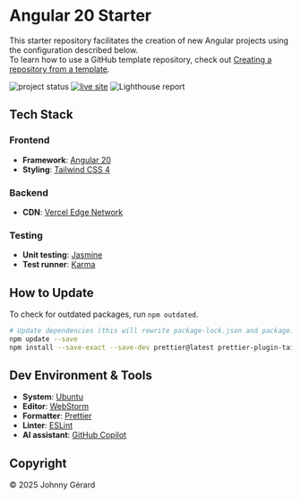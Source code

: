 # Angular 20 Starter

This starter repository facilitates the creation of new Angular projects using the configuration described below.  
To learn how to use a GitHub template repository, check
out [Creating a repository from a template](https://docs.github.com/en/repositories/creating-and-managing-repositories/creating-a-repository-from-a-template).

![project status](https://img.shields.io/badge/status-work_in_progress-red?style=for-the-badge)
[![live site](https://img.shields.io/badge/live_site-blue?style=for-the-badge)](https://starter-angular-20.vercel.app/)
![Lighthouse report](https://img.shields.io/badge/lighthouse-F44B21?style=for-the-badge&logo=lighthouse&logoColor=fff)

## Tech Stack

### Frontend

- **Framework**: [Angular 20](https://angular.dev/)
- **Styling**: [Tailwind CSS 4](https://tailwindcss.com/)

### Backend

- **CDN**: [Vercel Edge Network](https://vercel.com/docs/edge-network)

### Testing

- **Unit testing**: [Jasmine](https://jasmine.github.io/)
- **Test runner**: [Karma](https://karma-runner.github.io/latest/index.html)

## How to Update

To check for outdated packages, run `npm outdated`.

```bash
# Update dependencies (this will rewrite package-lock.json and package.json)
npm update --save
npm install --save-exact --save-dev prettier@latest prettier-plugin-tailwindcss@latest
```

## Dev Environment & Tools

- **System**: [Ubuntu](https://ubuntu.com/desktop)
- **Editor**: [WebStorm](https://www.jetbrains.com/webstorm/)
- **Formatter**: [Prettier](https://prettier.io/)
- **Linter**: [ESLint](https://eslint.org/)
- **AI assistant**: [GitHub Copilot](https://github.com/features/copilot)

## Copyright

© 2025 Johnny Gérard
